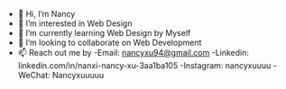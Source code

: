 - 👋 Hi, I’m Nancy
- 👀 I’m interested in Web Design
- 🌱 I’m currently learning Web Design by Myself
- 💞️ I’m looking to collaborate on Web Development
- 📫 Reach out me by 
      -Email: nancyxu94@gmail.com
      -Linkedin: linkedin.com/in/nanxi-nancy-xu-3aa1ba105 
      -Instagram: nancyxuuuu
      -WeChat: Nancyxuuuuu
<!---
nancyxu94/nancyxu94 is a ✨ special ✨ repository because its `README.md` (this file) appears on your GitHub profile.
You can click the Preview link to take a look at your changes.
--->
